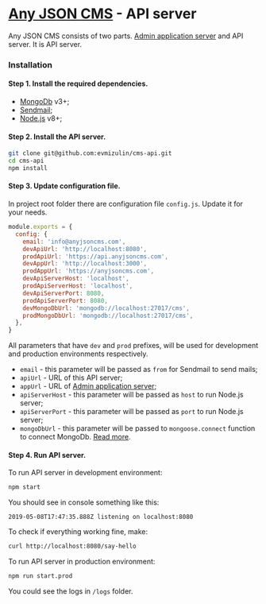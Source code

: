 # [Any JSON CMS](http://anyjsoncms.com) - API server

Any JSON CMS consists of two parts. [Admin application server](https://github.com/evmizulin/cms-admin) and API server. It is API server.

### Installation

#### Step 1. Install the required dependencies.
- [MongoDb](https://www.mongodb.com/) v3+;
- [Sendmail](http://www.sendmail.org/);
- [Node.js](https://nodejs.org/) v8+;

#### Step 2. Install the API server.
```sh
git clone git@github.com:evmizulin/cms-api.git
cd cms-api
npm install
```

#### Step 3. Update configuration file.
In project root folder there are configuration file ```config.js```. Update it for your needs.
```js
module.exports = {
  config: {
    email: 'info@anyjsoncms.com',
    devApiUrl: 'http://localhost:8080',
    prodApiUrl: 'https://api.anyjsoncms.com',
    devAppUrl: 'http://localhost:3000',
    prodAppUrl: 'https://anyjsoncms.com',
    devApiServerHost: 'localhost',
    prodApiServerHost: 'localhost',
    devApiServerPort: 8080,
    prodApiServerPort: 8080,
    devMongoDbUrl: 'mongodb://localhost:27017/cms',
    prodMongoDbUrl: 'mongodb://localhost:27017/cms',
  },
}
```
All parameters that have ```dev``` and ```prod``` prefixes, will be used for development and production environments respectively.

- ```email``` - this parameter will be passed as ```from``` for Sendmail to send mails;
- ```apiUrl``` - URL of this API server;
- ```appUrl``` - URL of [Admin application server](https://github.com/evmizulin/cms-admin);
- ```apiServerHost``` - this parameter will be passed as ```host``` to run Node.js server;
- ```apiServerPort``` - this parameter will be passed as ```port``` to run Node.js server;
- ```mongoDbUrl``` - this parameter will be passed to ```mongoose.connect``` function to connect MongoDb. [Read more](https://mongoosejs.com/docs/connections.html).

#### Step 4. Run API server.
To run API server in development environment:
```sh
npm start
```
You should see in console something like this:
```
2019-05-08T17:47:35.888Z listening on localhost:8080
```
To check if everything working fine, make:
```sh
curl http://localhost:8080/say-hello
```

To run API server in production environment:
```sh
npm run start.prod
```
You could see the logs in ```/logs``` folder.
